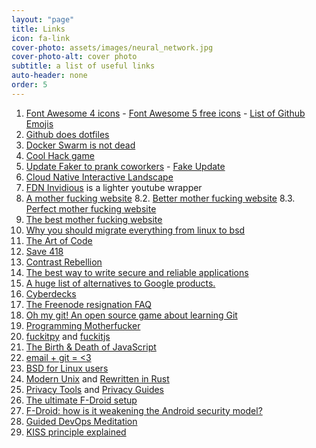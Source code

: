 ```yaml
---
layout: "page"
title: Links
icon: fa-link
cover-photo: assets/images/neural_network.jpg
cover-photo-alt: cover photo
subtitle: a list of useful links
auto-header: none
order: 5
---
```


1. [Font Awesome 4 icons](https://fontawesome.com/v4.7.0/icons/) - [Font Awesome 5 free icons](https://fontawesome.com/icons?d=gallery&m=free) - [List of Github Emojis](https://gist.github.com/rxaviers/7360908)
2. [Github does dotfiles](https://dotfiles.github.io/)
3. [Docker Swarm is not dead](https://www.mirantis.com/blog/mirantis-will-continue-to-support-and-develop-docker-swarm/)
4. [Cool Hack game](https://overthewire.org/wargames/)
5. [Update Faker to prank coworkers](https://updatefaker.com/) - [Fake Update](https://fakeupdate.net/)
6. [Cloud Native Interactive Landscape](https://landscape.cncf.io/)
7. [FDN Invidious](https://invidious.fdn.fr/) is a lighter youtube wrapper
8. [A mother fucking website](https://motherfuckingwebsite.com/)
8.2. [Better mother fucking website](http://bettermotherfuckingwebsite.com/)
8.3. [Perfect mother fucking website](https://perfectmotherfuckingwebsite.com/)
9. [The best mother fucking website](http://thebestmotherfuckingwebsite.com/)
10. [Why you should migrate everything from linux to bsd](https://www.unixsheikh.com/articles/why-you-should-migrate-everything-from-linux-to-bsd.html)
11. [The Art of Code](https://www.youtube.com/watch?v=gdSlcxxYAA8)
12. [Save 418](https://save418.com)
13. [Contrast Rebellion](https://contrastrebellion.com/)
14. [The best way to write secure and reliable applications](https://github.com/kelseyhightower/nocode)
15. [A huge list of alternatives to Google products.](https://degoogle.jmoore.dev/)
16. [Cyberdecks](https://cyberdeck.cafe/)
17. [The Freenode resignation FAQ](https://gist.github.com/joepie91/df80d8d36cd9d1bde46ba018af497409/)
18. [Oh my git! An open source game about learning Git](https://ohmygit.org/)
19. [Programming Motherfucker](http://programming-motherfucker.com/)
20. [fuckitpy](https://github.com/ajalt/fuckitpy) and [fuckitjs](https://github.com/mattdiamond/fuckitjs)
21. [The Birth & Death of JavaScript](https://www.destroyallsoftware.com/talks/the-birth-and-death-of-javascript)
22. [email + git = <3](https://git-send-email.io/)
23. [BSD for Linux users](https://www.over-yonder.net/~fullermd/rants/bsd4linux/01)
24. [Modern Unix](https://github.com/ibraheemdev/modern-unix) and [Rewritten in Rust](https://zaiste.net/posts/shell-commands-rust/#)
25. [Privacy Tools](https://www.privacytools.io/) and [Privacy Guides](https://privacyguides.org/)
26. [The ultimate F-Droid setup](https://alternativeto.net/list/28655/the-ultimate-f-droid-setup/)
27. [F-Droid: how is it weakening the Android security model?](https://wonderfall.github.io/fdroid-issues/)
28. [Guided DevOps Meditation](https://www.youtube.com/watch?v=epcbx5HkCbM)
29. [KISS principle explained](https://thevaluable.dev/kiss-principle-explained/)
